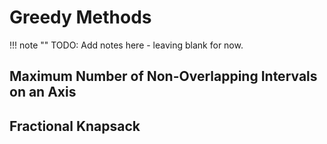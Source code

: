 # Greedy Methods

!!! note ""
    TODO: Add notes here - leaving blank for now.


## Maximum Number of Non-Overlapping Intervals on an Axis

## Fractional Knapsack